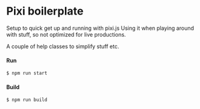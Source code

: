 # Pixi boilerplate

Setup to quick get up and running with pixi.js
Using it when playing around with stuff, so not optimized for live productions.

A couple of help classes to simplify stuff etc.

#### Run

```bash
$ npm run start
```

#### Build

```bash
$ npm run build
```
